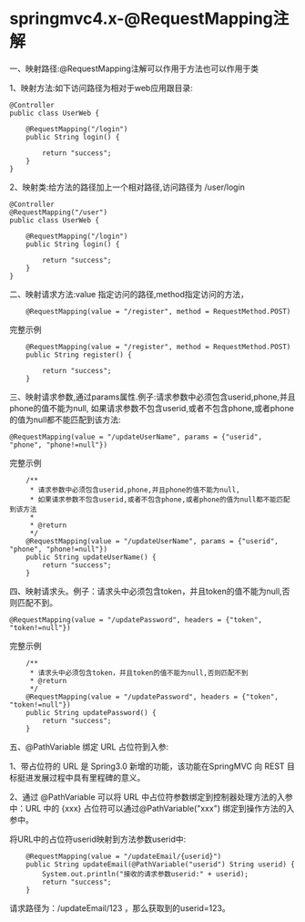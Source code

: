 springmvc4.x-@RequestMapping注解
==============================

一、映射路径:@RequestMapping注解可以作用于方法也可以作用于类

1、映射方法:如下访问路径为相对于web应用跟目录:
```
@Controller
public class UserWeb {

    @RequestMapping("/login")
    public String login() {

        return "success";
    }
}
```

2、映射类:给方法的路径加上一个相对路径,访问路径为 /user/login
```
@Controller
@RequestMapping("/user")
public class UserWeb {

    @RequestMapping("/login")
    public String login() {

        return "success";
    }
}
```

二、映射请求方法:value 指定访问的路径,method指定访问的方法，

```
    @RequestMapping(value = "/register", method = RequestMethod.POST)
```

完整示例

```
    @RequestMapping(value = "/register", method = RequestMethod.POST)
    public String register() {

        return "success";
    }
```

三、映射请求参数,通过params属性.例子:请求参数中必须包含userid,phone,并且phone的值不能为null, 如果请求参数不包含userid,或者不包含phone,或者phone的值为null都不能匹配到该方法:

```
@RequestMapping(value = "/updateUserName", params = {"userid", "phone", "phone!=null"})
```

完整示例

```
    /**
     * 请求参数中必须包含userid,phone,并且phone的值不能为null,
     * 如果请求参数不包含userid,或者不包含phone,或者phone的值为null都不能匹配到该方法
     *
     * @return
     */
    @RequestMapping(value = "/updateUserName", params = {"userid", "phone", "phone!=null"})
    public String updateUserName() {
        return "success";
    }
```

四、映射请求头。例子：请求头中必须包含token，并且token的值不能为null,否则匹配不到。

```
@RequestMapping(value = "/updatePassword", headers = {"token", "token!=null"})
```

完整示例

```
    /**
     * 请求头中必须包含token，并且token的值不能为null,否则匹配不到
     * @return
     */
    @RequestMapping(value = "/updatePassword", headers = {"token", "token!=null"})
    public String updatePassword() {
        return "success";
    }
```

五、@PathVariable 绑定 URL 占位符到入参:

1、带占位符的 URL 是 Spring3.0 新增的功能，该功能在SpringMVC 向 REST 目标挺进发展过程中具有里程碑的意义。

2、通过 @PathVariable 可以将 URL 中占位符参数绑定到控制器处理方法的入参中：URL 中的 {xxx} 占位符可以通过@PathVariable("xxx") 绑定到操作方法的入参中。

将URL中的占位符userid映射到方法参数userid中:

```
    @RequestMapping(value = "/updateEmail/{userid}")
    public String updateEmail(@PathVariable("userid") String userid) {
        System.out.println("接收的请求参数userid:" + userid);
        return "success";
    }
```

请求路径为：/updateEmail/123 ，那么获取到的userid=123。

